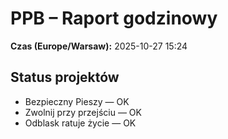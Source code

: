 # PPB – Raport godzinowy
**Czas (Europe/Warsaw):** 2025-10-27 15:24

## Status projektów
- Bezpieczny Pieszy — OK
- Zwolnij przy przejściu — OK
- Odblask ratuje życie — OK

